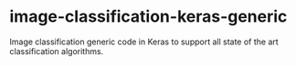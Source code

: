 # image-classification-keras-generic
Image classification generic code in Keras to support all state of the art classification algorithms.
